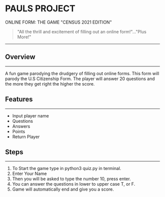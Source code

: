 # PAULS PROJECT

ONLINE FORM: THE GAME                             "CENSUS 2021 EDITION"

>"All the thrill and excitement of filling out an online form!"..."Plus More!"
***

## Overview
***
A fun game parodying the drudgery of filling out online forms. This form will parody the U.S Citizenship Form. The player will answer 20 questions and the more they get right the higher the score. 

## Features
***
+   Input player name
+   Questions 
+   Answers
+   Points
+   Return Player

## Steps 
***
1. To Start the game type in python3 quiz.py in terminal.
2. Enter Your Name 
2. Then you will be asked to type the number 10, press enter. 
3. You can answer the questions in lower to upper case T, or F. 
4. Game will automatically end and give you a score. 
